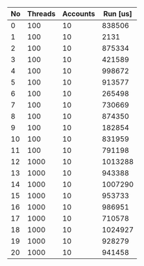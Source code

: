 
|No | Threads | Accounts | Run [us]|
|-- | ------- | -------- | --- |
|0| 100     | 10       |838506|
|1| 100     | 10       |2131|
|2| 100     | 10       |875334|
|3| 100     | 10       |421589|
|4| 100     | 10       |998672|
|5| 100     | 10       |913577|
|6| 100     | 10       |265498|
|7| 100     | 10       |730669|
|8| 100     | 10       |874350|
|9| 100     | 10       |182854|
|10| 100     | 10       |831959|
|11| 100     | 10       |791198|
|12| 1000     | 10       |1013288|
|13| 1000     | 10       |943388|
|14| 1000     | 10       |1007290|
|15| 1000     | 10       |953733|
|16| 1000     | 10       |986951|
|17| 1000     | 10       |710578|
|18| 1000     | 10       |1024927|
|19| 1000     | 10       |928279|
|20| 1000     | 10       |941458|
